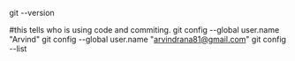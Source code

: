 git --version

#this tells who is using code and commiting.
git config --global user.name "Arvind"
git config --global user.name "arvindrana81@gmail.com"
git config --list 

